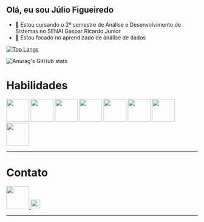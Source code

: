 ## Olá, eu sou Júlio Figueiredo



- 🔭 Estou cursando  o 2º semestre de Análise e Desenvolvimento de Sistemas no SENAI Gaspar Ricardo Junior
- 🌱 Estou focado no aprendizado de análise de dados


[![Top Langs](https://github-readme-stats.vercel.app/api/top-langs/?username=JulioFigueiredo&layout=pie)](https://github.com/JulioFigueiredo/github-readme-stats)

![Anurag's GitHub stats](https://github-readme-stats.vercel.app/api?username=JulioFigueiredo&show_icons=true&theme=dark)

<h1>Habilidades</h1>

<img src="https://cdn.jsdelivr.net/gh/devicons/devicon@latest/icons/java/java-original-wordmark.svg" width=60px/> <img src="https://cdn.jsdelivr.net/gh/devicons/devicon@latest/icons/python/python-original.svg" width=60px/> <img src="https://cdn.jsdelivr.net/gh/devicons/devicon@latest/icons/pandas/pandas-original-wordmark.svg" width=60px/> 
            <img src="https://cdn.jsdelivr.net/gh/devicons/devicon@latest/icons/matplotlib/matplotlib-original.svg" width=60px/>
          <img src="https://cdn.jsdelivr.net/gh/devicons/devicon@latest/icons/postgresql/postgresql-plain-wordmark.svg" width=60px/>
  <img src="https://cdn.jsdelivr.net/gh/devicons/devicon@latest/icons/git/git-plain-wordmark.svg" width=60px/>  <img src="https://cdn.jsdelivr.net/gh/devicons/devicon@latest/icons/googlecloud/googlecloud-original.svg" width=60px /> 
            <img src="https://cdn.jsdelivr.net/gh/devicons/devicon@latest/icons/apachespark/apachespark-original.svg" width=60px/>
<hr>
<h1>Contato</h1>

<a href="https://www.linkedin.com/in/j%C3%BAlio-figueiredo-1772932a6/">
    <img src="https://cdn.jsdelivr.net/gh/devicons/devicon@latest/icons/linkedin/linkedin-original.svg" width=60px/>
</a> <a href="https://mail.google.com/mail/u/0/#inbox?compose=GTvVlcSGMvhdMVHjqgDgFPKhsRxjkGVKbwKwtjRpfFvRsBtllhrkpHrqjwCHXsdhgRtJmMTWWrVSC">
    <img src="https://img.shields.io/badge/Gmail-D14836?style=for-the-badge&logo=gmail&logoColor=white" height=25px/>
</a>
          
<hr>


          
          
          









